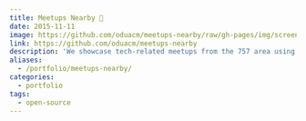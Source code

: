 ```yaml
---
title: Meetups Nearby 👥
date: 2015-11-11
image: https://github.com/oduacm/meetups-nearby/raw/gh-pages/img/screenshot.png
link: https://github.com/oduacm/meetups-nearby
description: 'We showcase tech-related meetups from the 757 area using a custom Meetup.com API'
aliases:
  - /portfolio/meetups-nearby/
categories:
  - portfolio
tags:
  - open-source
---
```

